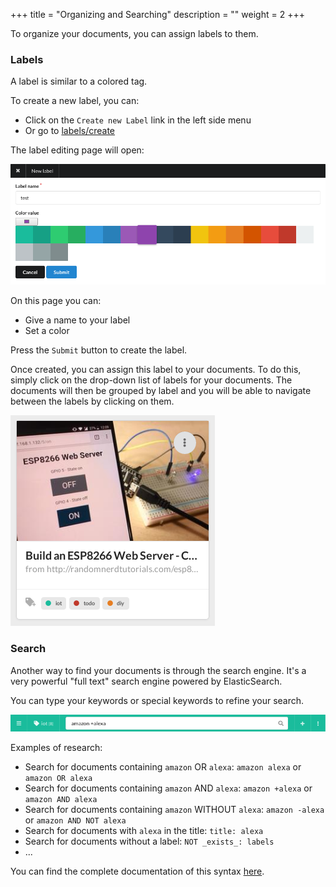 +++
title = "Organizing and Searching"
description = ""
weight = 2
+++

To organize your documents, you can assign labels to them.

### Labels

A label is similar to a colored tag.

To create a new label, you can:

- Click on the `Create new Label` link in the left side menu
- Or go to [labels/create](https://app.nunux.org/keeper/lables/create)

The label editing page will open:

![](create-label.png)

On this page you can:

- Give a name to your label
- Set a color

Press the `Submit` button to create the label.

Once created, you can assign this label to your documents.
To do this, simply click on the drop-down list of labels for your documents.
The documents will then be grouped by label and you will be able to navigate
between the labels by clicking on them.

![](doc-with-tags.png)

### Search

Another way to find your documents is through the search engine.
It's a very powerful "full text" search engine powered by ElasticSearch.

You can type your keywords or special keywords to refine your search.

![](searchbar.png)

Examples of research:

- Search for documents containing `amazon` OR `alexa`:
  `amazon alexa` or `amazon OR alexa`
- Search for documents containing `amazon` AND `alexa`:
  `amazon +alexa` or `amazon AND alexa`
- Search for documents containing `amazon` WITHOUT `alexa`:
  `amazon -alexa` or `amazon AND NOT alexa`
- Search for documents with `alexa` in the title:
  `title: alexa`
- Search for documents without a label:
  `NOT _exists_: labels`
- ...

You can find the complete documentation of this syntax [here][query-dsl].


[query-dsl]: https://www.elastic.co/guide/en/elasticsearch/reference/current/query-dsl-query-string-query.html
